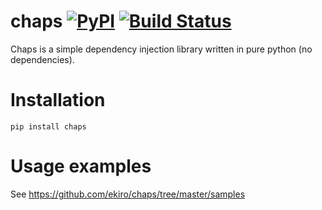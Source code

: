 # chaps [![PyPI](https://img.shields.io/pypi/pyversions/chaps.svg)](https://pypi.python.org/pypi/chaps/) [![Build Status](https://travis-ci.org/ekiro/chaps.svg?branch=master)](https://travis-ci.org/ekiro/chaps)
Chaps is a simple dependency injection library written in pure python (no dependencies).

# Installation

    pip install chaps
    
# Usage examples

See https://github.com/ekiro/chaps/tree/master/samples
